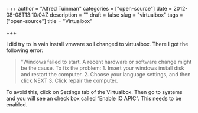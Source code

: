 +++
author = "Alfred Tuinman"
categories = ["open-source"]
date = 2012-08-08T13:10:04Z
description = ""
draft = false
slug = "virtualbox"
tags = ["open-source"]
title = "Virtualbox"

+++


I did try to in vain install vmware so I changed to virtualbox. There I got the following error:

>"Windows failed to start. A recent hardware or software change might be the cause. To fix the problem: 1. Insert your windows install disk and restart the computer. 2. Choose your language settings, and then click NEXT 3. Click repair the computer.

To avoid this, click on Settings tab of the Virtualbox. Then go to systems and you will see an check box called “Enable IO APIC”. This needs to be enabled.

